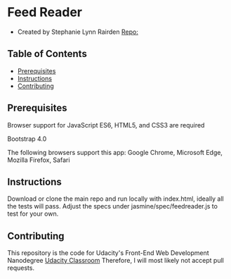 # Feed Reader
* Created by Stephanie Lynn Rairden [Repo:](http://pocketram.com/frontend-nanodegree-feedreader)

## Table of Contents

* [Prerequisites](#prerequesites)
* [Instructions](#instructions)
* [Contributing](#contributing)

## Prerequisites

Browser support for JavaScript ES6, HTML5, and CSS3 are required

Bootstrap 4.0

The following browsers support this app:
Google Chrome,
Microsoft Edge,
Mozilla Firefox,
Safari

## Instructions

Download or clone the main repo and run locally with index.html, ideally all the tests will pass. Adjust the specs under jasmine/spec/feedreader.js to test for your own.

## Contributing

This repository is the code for Udacity's Front-End Web Development Nanodegree [Udacity Classroom](https://www.udacity.com/) Therefore, I will most likely not accept pull requests.
